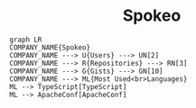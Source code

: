 <h1 align="center">Spokeo</h1>

```mermaid
graph LR
COMPANY_NAME{Spokeo}
COMPANY_NAME ---> U{Users} ---> UN[2]
COMPANY_NAME ---> R{Repositories} ---> RN[3]
COMPANY_NAME ---> G{Gists} ---> GN[10]
COMPANY_NAME ---> ML{Most Used<br>Languages}
ML --> TypeScript[TypeScript]
ML --> ApacheConf[ApacheConf]
```
